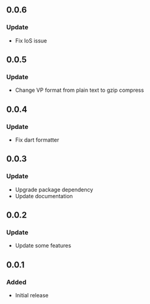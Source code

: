 ## 0.0.6

### Update
- Fix IoS issue

## 0.0.5

### Update
- Change VP format from plain text to gzip compress

## 0.0.4

### Update
- Fix dart formatter

## 0.0.3

### Update
- Upgrade package dependency
- Update documentation

## 0.0.2

### Update
- Update some features

## 0.0.1

### Added
- Initial release
